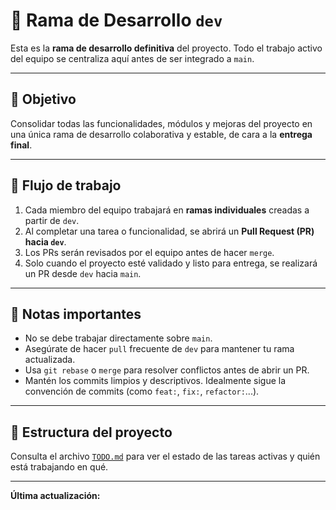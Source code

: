 # 🚧 Rama de Desarrollo `dev`

Esta es la **rama de desarrollo definitiva** del proyecto. Todo el trabajo activo del equipo se centraliza aquí antes de ser integrado a `main`.

---

## 🧭 Objetivo

Consolidar todas las funcionalidades, módulos y mejoras del proyecto en una única rama de desarrollo colaborativa y estable, de cara a la **entrega final**.

---

## 🔄 Flujo de trabajo

1. Cada miembro del equipo trabajará en **ramas individuales** creadas a partir de `dev`.
2. Al completar una tarea o funcionalidad, se abrirá un **Pull Request (PR) hacia `dev`**.
3. Los PRs serán revisados por el equipo antes de hacer `merge`.
4. Solo cuando el proyecto esté validado y listo para entrega, se realizará un PR desde `dev` hacia `main`.

---

## 📌 Notas importantes

- No se debe trabajar directamente sobre `main`.
- Asegúrate de hacer `pull` frecuente de `dev` para mantener tu rama actualizada.
- Usa `git rebase` o `merge` para resolver conflictos antes de abrir un PR.
- Mantén los commits limpios y descriptivos. Idealmente sigue la convención de commits (como `feat:`, `fix:`, `refactor:`...).

---

## 📁 Estructura del proyecto

Consulta el archivo [`TODO.md`](TODO.md) para ver el estado de las tareas activas y quién está trabajando en qué.

---

**Última actualización:** <!-- Actualizar fecha aquí -->
